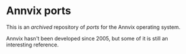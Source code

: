 # Annvix ports

This is an *archived* repository of _ports_ for the Annvix operating system.

Annvix hasn't been developed since 2005, but some of it is still an interesting reference.
